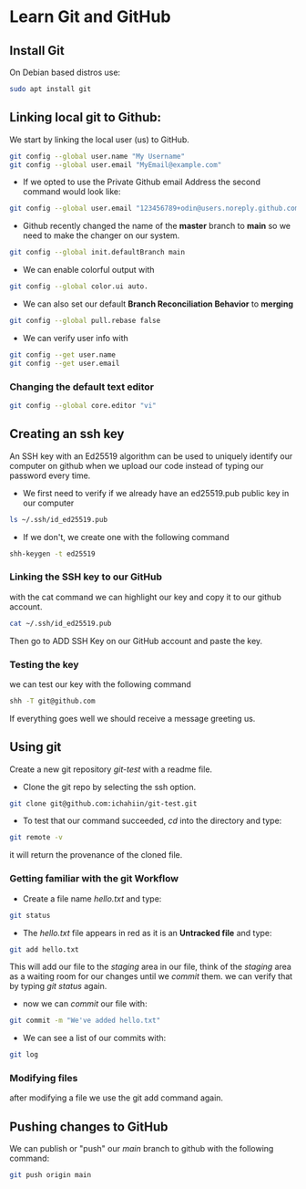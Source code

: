 # Learn Git and GitHub

## Install Git
On Debian based distros use:
```bash
sudo apt install git
```

## Linking local git to Github:
We start by linking the local user (us) to GitHub.
```bash 
git config --global user.name "My Username"
git config --global user.email "MyEmail@example.com"
```
- If we opted to use the Private Github email Address the second command would look like:
```bash 
git config --global user.email "123456789+odin@users.noreply.github.com"
```
- Github recently changed the name of the **master** branch to **main** so we need to make the changer on our system.
```bash 
git config --global init.defaultBranch main 
```
- We can enable colorful output with 
```bash
git config --global color.ui auto.
```
- We can also set our default **Branch Reconciliation Behavior** to **merging** 

```bash
git config --global pull.rebase false
```
- We can verify user info with 
```bash
git config --get user.name 
git config --get user.email
```
### Changing the default text editor
```bash
git config --global core.editor "vi"
```
 
## Creating an ssh key
An SSH key with an Ed25519 algorithm can be used to uniquely identify our computer on github when we upload our code instead of typing our password every time. 
- We first need to verify if we already have an ed25519.pub public key in our computer

```bash
ls ~/.ssh/id_ed25519.pub
```
- If we don't, we create one with the following command
```bash
shh-keygen -t ed25519
```

### Linking the SSH key to our GitHub
with the cat command we can highlight our key and copy it to our github account.
``` bash
cat ~/.ssh/id_ed25519.pub
```
Then go to ADD SSH Key on our GitHub account and paste the key.
### Testing the key
we can test our key with the following command
```bash
shh -T git@github.com
```
If everything goes well we should receive a message greeting us.

## Using git
Create a new git repository _git-test_ with a readme file.
- Clone the git repo by selecting the ssh option.

```bash
git clone git@github.com:ichahiin/git-test.git
```
- To test that our command succeeded, _cd_ into the directory and type:

```bash
git remote -v
```
it will return the provenance of the cloned file.

### Getting familiar with the git Workflow
- Create a file name _hello.txt_ and type: 
```bash 
git status
```
- The _hello.txt_ file appears in red as it is an **Untracked file** and type:
```bash
git add hello.txt
```

This will add our file to the _staging_ area in our file, think of the _staging_ area as a waiting room for our changes until we _commit_ them.
we can verify that by typing _git status_ again.
- now we can _commit_ our file with:
```bash
git commit -m "We've added hello.txt"
```
- We can see a list of our commits with:
``` bash
git log
```

### Modifying files
after modifying a file we use the git add command again.

## Pushing changes to GitHub
We can publish or "push" our _main_ branch to github with the following command:

```bash
git push origin main
```

